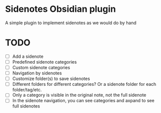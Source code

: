 # Sidenotes Obsidian plugin

A simple plugin to implement sidenotes as we would do by hand

# TODO

- [ ] Add a sidenote
- [ ] Predefined sidenote categories
- [ ] Custom sidenote categories
- [ ] Navigation by sidenotes
- [ ] Customize folder(s) to save sidenotes
- [ ] Different folders for different categories? Or a sidenote folder for each folder/tag/etc.
- [ ] Only a category is visible in the original note, not the full sidenote
- [ ] In the sidenote navigation, you can see categories and axpand to see full sidenotes
